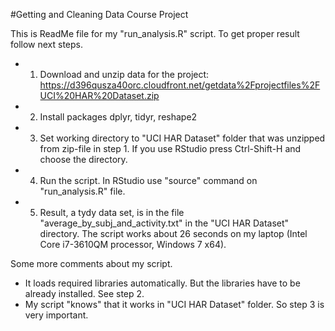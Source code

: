#Getting and Cleaning Data Course Project 

This is ReadMe file for my "run_analysis.R" script.
To get proper result follow next steps.
- 1. Download and unzip data for the project: https://d396qusza40orc.cloudfront.net/getdata%2Fprojectfiles%2FUCI%20HAR%20Dataset.zip
- 2. Install packages dplyr, tidyr, reshape2
- 3. Set working directory to "UCI HAR Dataset" folder that was unzipped from zip-file in step 1. If you use RStudio press Ctrl-Shift-H and choose the directory.
- 4. Run the script. In RStudio use "source" command on "run_analysis.R" file.
- 5. Result, a tydy data set, is in the file "average_by_subj_and_activity.txt" in the "UCI HAR Dataset" directory. The script works about 26 seconds on my laptop (Intel Core i7-3610QM processor, Windows 7 x64).

Some more comments about my script.
- It loads required libraries automatically. But the libraries have to be already installed. See step 2.
- My script "knows" that it works in "UCI HAR Dataset" folder. So step 3 is very important.

